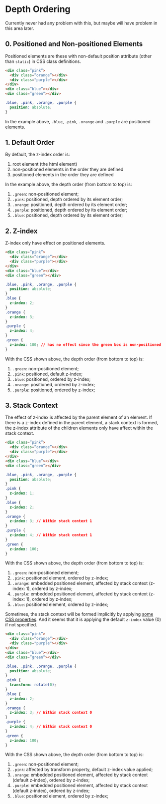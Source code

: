 # Depth Ordering
Currently never had any problem with this, but maybe will have problem in this area later.

## 0. Positioned and Non-positioned Elements
Positioned elements are these with non-default position attribute (other than `static`) in CSS class definitions.

```html
<div class=”pink”>
  <div class=”orange”></div>
  <div class="purple"></div>
</div>
<div class=”blue”></div>
<div class=”green”></div>
```

```css
.blue, .pink, .orange, .purple {
  position: absolute;
}
```

In the example above, `.blue`, `.pink`, `.orange` and `.purple` are positioned elements.

## 1. Default Order
By default, the z-index order is:
1. root element (the html element)
2. non-positioned elements in the order they are defined
3. positioned elements in the order they are defined

In the example above, the depth order (from bottom to top) is:
1. `.green`: non-positioned element;
2. `.pink`: positioned, depth ordered by its element order;
3. `.orange`: positioned, depth ordered by its element order;
4. `.purple`: positioned, depth ordered by its element order;
5. `.blue`: positioned, depth ordered by its element order;

## 2. Z-index
Z-index only have effect on positioned elements.

```html
<div class=”pink”>
  <div class=”orange”></div>
  <div class="purple"></div>
</div>
<div class=”blue”></div>
<div class=”green”></div>
```

```css
.blue, .pink, .orange, .purple {
  position: absolute;
}
.blue {
  z-index: 2;
}
.orange {
  z-index: 3;
}
.purple {
  z-index: 4;
}
.green {
  z-index: 100; // has no effect since the green box is non-positioned
}
```

With the CSS shown above, the depth order (from bottom to top) is:
1. `.green`: non-positioned element;
2. `.pink`: positioned, default z-index;
3. `.blue`: positioned, ordered by z-index;
4. `.orange`: positioned, ordered by z-index;
5. `.purple`: positioned, ordered by z-index;

## 3. Stack Context
The effect of z-index is affected by the parent element of an element. If there is a z-index defined in the parent element, a stack context is formed, the z-index attribute of the children elements only have affect within the stack context.

```html
<div class=”pink”>
  <div class=”orange”></div>
  <div class="purple"></div>
</div>
<div class=”blue”></div>
<div class=”green”></div>
```

```css
.blue, .pink, .orange, .purple {
  position: absolute;
}
.pink {
  z-index: 1;
}
.blue {
  z-index: 2;
}
.orange {
  z-index: 3; // Within stack context 1
}
.purple {
  z-index: 4; // Within stack context 1
}
.green {
  z-index: 100;
}
```

With the CSS shown above, the depth order (from bottom to top) is:
1. `.green`: non-positioned element;
2. `.pink`: positioned element, ordered by z-index;
3. `.orange`: embedded positioned element, affected by stack context (z-index: 1), ordered by z-index;
4. `.purple`: embedded positioned element, affected by stack context (z-index: 1), ordered by z-index;
5. `.blue`: positioned element, ordered by z-index;

Sometimes, the stack context will be formed implicitly by applying [some CSS properties](https://developer.mozilla.org/en-US/docs/Web/CSS/CSS_Positioning/Understanding_z_index/The_stacking_context). And it seems that it is applying the default `z-index` value (0) if not specified.

```html
<div class=”pink”>
  <div class=”orange”></div>
  <div class="purple"></div>
</div>
<div class=”blue”></div>
<div class=”green”></div>
```

```css
.blue, .pink, .orange, .purple {
  position: absolute;
}
.pink {
  transform: rotate(0);
}
.blue {
  z-index: 2;
}
.orange {
  z-index: 3; // Within stack context 0
}
.purple {
  z-index: 4; // Within stack context 0
}
.green {
  z-index: 100;
}
```

With the CSS shown above, the depth order (from bottom to top) is:
1. `.green`: non-positioned element;
2. `.pink`: affected by transform property, default z-index value applied;
3. `.orange`: embedded positioned element, affected by stack context (default z-index), ordered by z-index;
4. `.purple`: embedded positioned element, affected by stack context (default z-index), ordered by z-index;
5. `.blue`: positioned element, ordered by z-index;
